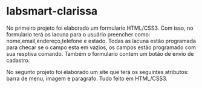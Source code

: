 # labsmart-clarissa
No primeiro projeto foi elaborado um formulario HTML/CSS3.
Com isso, no formulario terá os lacuna para o usuário preencher como: nome,email,endereço,telefone e estado. Todas as lacuna estão programada para checar se o campo esta em vazios, os campos estão programado com sua resptiva comando.
Também o formulario contem um botão de envio de cadastro.

No segunto projeto foi elaborado um site que terá os seguintes atributos:
barra de menu, imagem e paragrafo. Tudo feito em HTML/CSS3.
